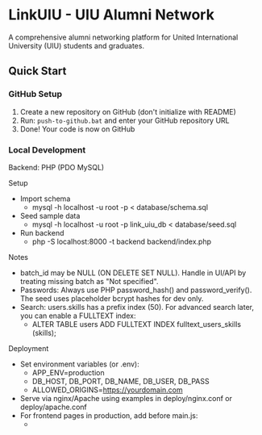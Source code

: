# LinkUIU - UIU Alumni Network

A comprehensive alumni networking platform for United International University (UIU) students and graduates.

## Quick Start

### GitHub Setup
1. Create a new repository on GitHub (don't initialize with README)
2. Run: `push-to-github.bat` and enter your GitHub repository URL
3. Done! Your code is now on GitHub

### Local Development
Backend: PHP (PDO MySQL)

Setup
- Import schema
  - mysql -h localhost -u root -p < database/schema.sql
- Seed sample data
  - mysql -h localhost -u root -p link_uiu_db < database/seed.sql
- Run backend
  - php -S localhost:8000 -t backend backend/index.php

Notes
- batch_id may be NULL (ON DELETE SET NULL). Handle in UI/API by treating missing batch as "Not specified".
- Passwords: Always use PHP password_hash() and password_verify(). The seed uses placeholder bcrypt hashes for dev only.
- Search: users.skills has a prefix index (50). For advanced search later, you can enable a FULLTEXT index:
  - ALTER TABLE users ADD FULLTEXT INDEX fulltext_users_skills (skills);

Deployment
- Set environment variables (or .env):
  - APP_ENV=production
  - DB_HOST, DB_PORT, DB_NAME, DB_USER, DB_PASS
  - ALLOWED_ORIGINS=https://yourdomain.com
- Serve via nginx/Apache using examples in deploy/nginx.conf or deploy/apache.conf
- For frontend pages in production, add before main.js:
  - <script>window.APP_API_BASE='https://api.yourdomain.com';</script>



